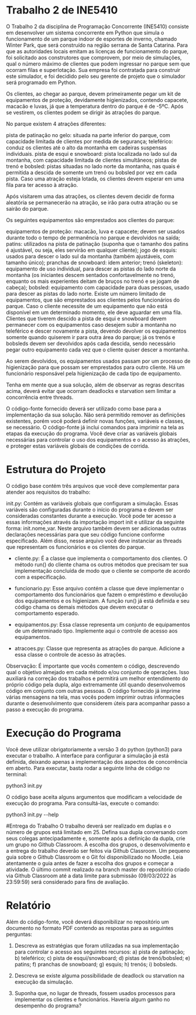 # Trabalho 2 de INE5410
O Trabalho 2 da disciplina de Programação Concorrente (INE5410) consiste em desenvolver um sistema concorrente em Python que simula o funcionamento de um parque indoor de esportes de inverno, chamado Winter Park, que será construído na região serrana de Santa Catarina. Para que as autoridades locais emitam as licenças de funcionamento do parque, foi solicitado aos construtores que comprovem, por meio de simulações, qual o número máximo de clientes que podem ingressar no parque sem que ocorram filas e superlotação. Sua empresa foi contratada para construir este simulador, e foi decidido pelo seu gerente de projeto que o simulador será programado em Python. 

Os clientes, ao chegar ao parque, devem primeiramente pegar um kit de equipamentos de proteção, devidamente higienizados, contendo capacete, macacão e luvas, já que a temperatura dentro do parque é de -5ºC. Após se vestirem, os clientes podem se dirigir às atrações do parque.

No parque existem 4 atrações diferentes:

pista de patinação no gelo: situada na parte inferior do parque, com capacidade limitada de clientes por medida de segurança;
teleférico: conduz os clientes até o alto da montanha em cadeiras suspensas individuais.
pista de esqui e snowboard: pista localizada no lado sul da montanha, com capacidade limitada de clientes simultâneos;
pistas de trenó e bobsled: pistas situadas no lado norte da montanha, nas quais é permitida a descida de somente um trenó ou bobsled por vez em cada pista. 
Caso uma atração esteja lotada, os clientes devem esperar em uma fila para ter acesso à atração.

Após visitarem uma das atrações, os clientes devem decidir de forma aleatória se permanecerão na atração, se irão para outra atração ou se sairão  do parque. 

Os seguintes equipamentos são emprestados aos clientes do parque:

equipamentos de proteção: macacão, luva e capacete; devem ser usados durante todo o tempo de permanência no parque e devolvidos na saída;
patins: utilizados na pista de patinação (suponha que o tamanho dos patins é ajustável, ou seja, eles servirão em qualquer cliente); 
jogo de esquis: usados para descer o lado sul da montanha (também ajustáveis, com tamanho único);
pranchas de snowboard: idem anterior;
trenó (skeleton): equipamento de uso individual, para descer as pistas do lado norte da montanha (os iniciantes descem sentados confortavelmente no trenó, enquanto os mais experientes deitam de bruços no trenó e se jogam de cabeça); 
bobsled: equipamento com capacidade para duas pessoas, usado para descer as pistas do lado norte.
Existe um número limitado de equipamentos, que são emprestados aos clientes pelos funcionários do parque. Caso o cliente necessite de um equipamento que não está disponível em um determinado momento, ele deve aguardar em uma fila. Clientes que tiverem descido a pista de esqui e snowboard devem permanecer com os equipamentos caso desejem subir a montanha no teleférico e descer novamente a pista, devendo devolver os equipamentos somente quando quiserem ir para outra área do parque; já os trenós e bobsleds devem ser devolvidos após cada descida, sendo necessário pegar outro equipamento cada vez que o cliente quiser descer a montanha. 

Ao serem devolvidos, os equipamentos usados passam por um processo de higienização para que possam ser emprestados para outro cliente. Há um funcionário responsável pela higienização de cada tipo de equipamento. 

Tenha em mente que a sua solução, além de observar as regras descritas acima, deverá evitar que ocorram deadlocks e starvation sem limitar a concorrência entre threads.

O código-fonte fornecido deverá ser utilizado como base para a implementação da sua solução. Não será permitido remover as definições existentes, porém você poderá definir novas funções, variáveis e classes, se necessário. O código-fonte já inclui comandos para imprimir na tela as etapas da execução do programa. Você deve criar as variáveis globais necessárias para controlar o uso dos equipamentos e o acesso às atrações, e proteger estas variáveis globais de condições de corrida.

# Estrutura do Projeto
O código base contém três arquivos que você deve complementar para atender aos requisitos do trabalho:

init.py: Contém as variáveis globais que configuram a simulação. Essas variáveis são configuradas durante o início do programa e devem ser consideradas constantes durante a execução. Você pode ter acesso a essas informações através da importação import init e utilizar da seguinte forma: init.nome_var. Neste arquivo também devem ser adicionadas outras declarações necessárias para que seu código funcione conforme especificado. Além disso, nesse arquivo você deve instanciar as threads que representam os funcionários e os clientes do parque.

- cliente.py: É a classe que implementa o comportamento dos clientes. O método run() do cliente chama os outros métodos que precisam ter sua implementação concluída de modo que o cliente se comporte de acordo com a especificação.

- funcionario.py: Esse arquivo contém a classe que deve implementar o comportamento dos funcionários que fazem o empréstimo e devolução dos equipamentos e os higienizam. A função run() já está definida e seu código chama os demais métodos que devem executar o comportamento esperado. 

- equipamentos.py: Essa classe representa um conjunto de equipamentos de um determinado tipo. Implemente aqui o controle de acesso aos equipamentos.

- atracoes.py: Classe que representa as atrações do parque. Adicione a essa classe o controle de acesso às atrações.

Observação: É importante que vocês comentem o código, descrevendo qual o objetivo almejado em cada método e/ou conjunto de operações. Isso auxiliará na correção dos trabalhos e permitirá um melhor entendimento do próprio código pela dupla, algo extremamente útil quando desenvolvemos código em conjunto com outras pessoas. O código fornecido já imprime várias mensagens na tela, mas vocês podem imprimir outras informações durante o desenvolvimento que considerem úteis para acompanhar passo a passo a execução do programa.

# Execução do Programa
Você deve utilizar obrigatoriamente a versão 3 do python (python3) para executar o trabalho. A interface para configurar a simulação já está definida, deixando apenas a implementação dos aspectos de concorrência em aberto. Para executar, basta rodar a seguinte linha de código no terminal:

python3 init.py

O código base aceita alguns argumentos que modificam a velocidade de execução do programa. Para consultá-las, execute o comando:

python3 init.py --help

#Entrega do Trabalho
O trabalho deverá ser realizado em duplas e o número de grupos está limitado em 25. Defina sua dupla conversando com seus colegas antecipadamente e, somente após a definição da dupla, crie um grupo no Github Classroom. A escolha dos grupos, o desenvolvimento e a entrega do trabalho deverão ser feitos via Github Classroom. Um pequeno guia sobre o Github Classroom e o Git foi disponibilizado no Moodle. Leia atentamente o guia antes de fazer a escolha dos grupos e começar a atividade. O último commit realizado na branch master do repositório criado via Github Classroom até a data limite para submissão (09/03/2022 às 23:59:59) será considerado para fins de avaliação.

# Relatório
Além do código-fonte, você deverá disponibilizar no repositório um documento no formato PDF contendo as respostas para as seguintes perguntas:

1. Descreva as estratégias que foram utilizadas na sua implementação para controlar o acesso aos seguintes recursos:
a) pista de patinação;
b) teleférico;
c) pista de esqui/snowboard;
d) pistas de trenó/bobsled;
e) patins;
f) pranchas de snowboard;
g) esquis;
h) trenós;
i) bobsleds.

2. Descreva se existe alguma possibilidade de deadlock ou starvation na execução da simulação.

3. Suponha que, no lugar de threads, fossem usados processos para implementar os clientes e funcionários. Haveria algum ganho no desempenho do programa? 

